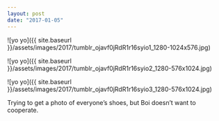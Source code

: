 ```yaml
---
layout: post
date: "2017-01-05"
---
```


![yo yo]({{ site.baseurl }}/assets/images/2017/tumblr_ojavf0jRdR1r16syio1_1280-1024x576.jpg)

![yo yo]({{ site.baseurl }}/assets/images/2017/tumblr_ojavf0jRdR1r16syio2_1280-576x1024.jpg)

![yo yo]({{ site.baseurl }}/assets/images/2017/tumblr_ojavf0jRdR1r16syio3_1280-576x1024.jpg)

Trying to get a photo of everyone’s shoes, but Boi doesn’t want to cooperate.
